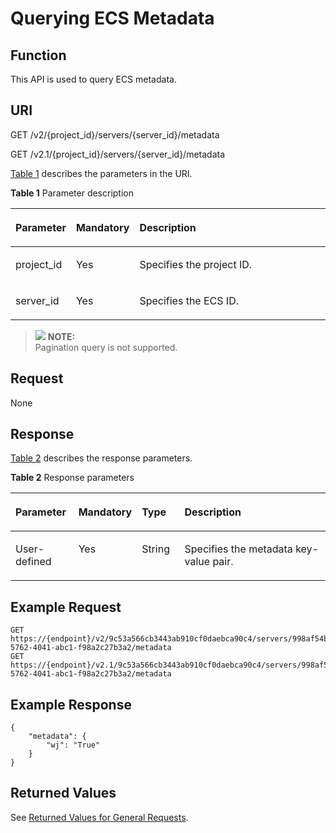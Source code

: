 # Querying ECS Metadata<a name="EN-US_TOPIC_0065817713"></a>

## Function<a name="en-us_topic_0057973165_section15255933"></a>

This API is used to query ECS metadata.

## URI<a name="en-us_topic_0057973165_section3085673"></a>

GET /v2/\{project\_id\}/servers/\{server\_id\}/metadata

GET /v2.1/\{project\_id\}/servers/\{server\_id\}/metadata

[Table 1](#en-us_topic_0057973165_table32475667)  describes the parameters in the URI.

**Table  1**  Parameter description

<a name="en-us_topic_0057973165_table32475667"></a>
<table><thead align="left"><tr id="en-us_topic_0057973165_row44937496"><th class="cellrowborder" valign="top" width="16.98%" id="mcps1.2.4.1.1"><p id="p5187119"><a name="p5187119"></a><a name="p5187119"></a>Parameter</p>
</th>
<th class="cellrowborder" valign="top" width="17.549999999999997%" id="mcps1.2.4.1.2"><p id="p17503500"><a name="p17503500"></a><a name="p17503500"></a>Mandatory</p>
</th>
<th class="cellrowborder" valign="top" width="65.47%" id="mcps1.2.4.1.3"><p id="p8497414"><a name="p8497414"></a><a name="p8497414"></a>Description</p>
</th>
</tr>
</thead>
<tbody><tr id="en-us_topic_0057973165_row1664874"><td class="cellrowborder" valign="top" width="16.98%" headers="mcps1.2.4.1.1 "><p id="en-us_topic_0057973165_p637140"><a name="en-us_topic_0057973165_p637140"></a><a name="en-us_topic_0057973165_p637140"></a>project_id</p>
</td>
<td class="cellrowborder" valign="top" width="17.549999999999997%" headers="mcps1.2.4.1.2 "><p id="en-us_topic_0057973165_p51608407"><a name="en-us_topic_0057973165_p51608407"></a><a name="en-us_topic_0057973165_p51608407"></a>Yes</p>
</td>
<td class="cellrowborder" valign="top" width="65.47%" headers="mcps1.2.4.1.3 "><p id="p37593705"><a name="p37593705"></a><a name="p37593705"></a>Specifies the project ID.</p>
</td>
</tr>
<tr id="en-us_topic_0057973165_row41565035"><td class="cellrowborder" valign="top" width="16.98%" headers="mcps1.2.4.1.1 "><p id="en-us_topic_0057973165_p11324657"><a name="en-us_topic_0057973165_p11324657"></a><a name="en-us_topic_0057973165_p11324657"></a>server_id</p>
</td>
<td class="cellrowborder" valign="top" width="17.549999999999997%" headers="mcps1.2.4.1.2 "><p id="en-us_topic_0057973165_p44882061"><a name="en-us_topic_0057973165_p44882061"></a><a name="en-us_topic_0057973165_p44882061"></a>Yes</p>
</td>
<td class="cellrowborder" valign="top" width="65.47%" headers="mcps1.2.4.1.3 "><p id="en-us_topic_0057973165_p11568292"><a name="en-us_topic_0057973165_p11568292"></a><a name="en-us_topic_0057973165_p11568292"></a>Specifies the ECS ID.</p>
</td>
</tr>
</tbody>
</table>

>![](/images/icon-note.gif) **NOTE:**   
>Pagination query is not supported.  

## Request<a name="en-us_topic_0057973165_section34863789"></a>

None

## Response<a name="en-us_topic_0057973165_section45338652"></a>

[Table 2](#en-us_topic_0057973165_table48538422)  describes the response parameters.

**Table  2**  Response parameters

<a name="en-us_topic_0057973165_table48538422"></a>
<table><thead align="left"><tr id="en-us_topic_0057973165_row25630477"><th class="cellrowborder" valign="top" width="20.06%" id="mcps1.2.5.1.1"><p id="en-us_topic_0057973165_p62802766"><a name="en-us_topic_0057973165_p62802766"></a><a name="en-us_topic_0057973165_p62802766"></a>Parameter</p>
</th>
<th class="cellrowborder" valign="top" width="17.349999999999998%" id="mcps1.2.5.1.2"><p id="p1018311433156"><a name="p1018311433156"></a><a name="p1018311433156"></a>Mandatory</p>
</th>
<th class="cellrowborder" valign="top" width="13.719999999999999%" id="mcps1.2.5.1.3"><p id="en-us_topic_0057973165_p53859287"><a name="en-us_topic_0057973165_p53859287"></a><a name="en-us_topic_0057973165_p53859287"></a>Type</p>
</th>
<th class="cellrowborder" valign="top" width="48.870000000000005%" id="mcps1.2.5.1.4"><p id="en-us_topic_0057973165_p42619108"><a name="en-us_topic_0057973165_p42619108"></a><a name="en-us_topic_0057973165_p42619108"></a>Description</p>
</th>
</tr>
</thead>
<tbody><tr id="en-us_topic_0057973165_row29595703"><td class="cellrowborder" valign="top" width="20.06%" headers="mcps1.2.5.1.1 "><p id="en-us_topic_0057973165_p48441714"><a name="en-us_topic_0057973165_p48441714"></a><a name="en-us_topic_0057973165_p48441714"></a>User-defined</p>
</td>
<td class="cellrowborder" valign="top" width="17.349999999999998%" headers="mcps1.2.5.1.2 "><p id="p91831743181514"><a name="p91831743181514"></a><a name="p91831743181514"></a>Yes</p>
</td>
<td class="cellrowborder" valign="top" width="13.719999999999999%" headers="mcps1.2.5.1.3 "><p id="en-us_topic_0057973165_p31464766"><a name="en-us_topic_0057973165_p31464766"></a><a name="en-us_topic_0057973165_p31464766"></a>String</p>
</td>
<td class="cellrowborder" valign="top" width="48.870000000000005%" headers="mcps1.2.5.1.4 "><p id="en-us_topic_0057973165_p13467047"><a name="en-us_topic_0057973165_p13467047"></a><a name="en-us_topic_0057973165_p13467047"></a>Specifies the metadata key-value pair.</p>
</td>
</tr>
</tbody>
</table>

## Example Request<a name="en-us_topic_0057973165_section5394690"></a>

```
GET https://{endpoint}/v2/9c53a566cb3443ab910cf0daebca90c4/servers/998af54b-5762-4041-abc1-f98a2c27b3a2/metadata
GET https://{endpoint}/v2.1/9c53a566cb3443ab910cf0daebca90c4/servers/998af54b-5762-4041-abc1-f98a2c27b3a2/metadata
```

## Example Response<a name="section12127142810430"></a>

```
{
    "metadata": {
        "wj": "True"
    }
}
```

## Returned Values<a name="en-us_topic_0057973165_en-us_topic_0020212692_section22960139"></a>

See  [Returned Values for General Requests](returned-values-for-general-requests.md).

